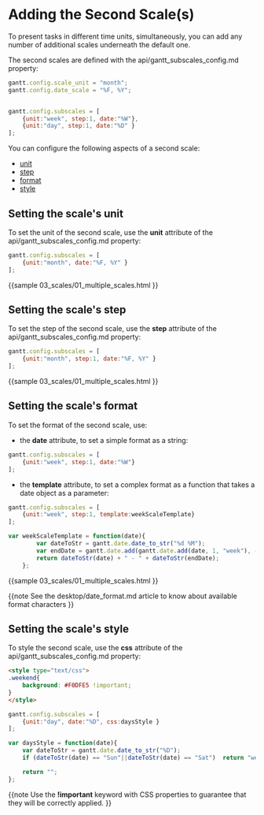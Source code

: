 Adding the Second Scale(s)
=================================
To present tasks in different time units, simultaneously, you can add any number of additional scales underneath the default one.

The second scales are defined with the api/gantt_subscales_config.md property:

~~~js
gantt.config.scale_unit = "month";
gantt.config.date_scale = "%F, %Y";


gantt.config.subscales = [
	{unit:"week", step:1, date:"%W"},
	{unit:"day", step:1, date:"%D" }
];
~~~


You can configure the following aspects of a second scale:

- [unit](desktop/second_scale.md#settingthescalesunit)
- [step](desktop/second_scale.md#settingthescalesstep)
- [format](desktop/second_scale.md#settingthescalesformat)
- [style](desktop/second_scale.md#settingthescalesstyle)

Setting the scale's unit
-------------------------------------------
To set the unit of the second scale, use the **unit** attribute of the  api/gantt_subscales_config.md property:

~~~js
gantt.config.subscales = [
	{unit:"month", date:"%F, %Y" }
];
~~~

{{sample
	03_scales/01_multiple_scales.html
}}


Setting the scale's step
-------------------------------------------
To set the step of the second scale, use the **step** attribute of the  api/gantt_subscales_config.md property:

~~~js
gantt.config.subscales = [
	{unit:"month", step:1, date:"%F, %Y" }
];
~~~

{{sample
	03_scales/01_multiple_scales.html
}}


Setting the scale's format
-------------------------------------------
To set the format of the second scale, use:

- the **date** attribute,  to set a simple format as a string:

~~~js
gantt.config.subscales = [
	{unit:"week", step:1, date:"%W"}
];
~~~
- the **template** attribute,  to set a complex format as a function that takes a date object as a parameter:

~~~js
gantt.config.subscales = [
	{unit:"week", step:1, template:weekScaleTemplate}
];

var weekScaleTemplate = function(date){
		var dateToStr = gantt.date.date_to_str("%d %M");
		var endDate = gantt.date.add(gantt.date.add(date, 1, "week"), -1, "day");
		return dateToStr(date) + " - " + dateToStr(endDate);
	};

~~~


{{sample
	03_scales/01_multiple_scales.html
}}


{{note
See the desktop/date_format.md article to know about available format characters 
}}


Setting the scale's style
------------------------------------------
To style the second scale, use the **css** attribute of the  api/gantt_subscales_config.md property:

~~~html
<style type="text/css">
.weekend{
    background: #F0DFE5 !important;
}
</style>
~~~
~~~js
gantt.config.subscales = [
	{unit:"day", date:"%D", css:daysStyle }
];

var daysStyle = function(date){
	var dateToStr = gantt.date.date_to_str("%D");
    if (dateToStr(date) == "Sun"||dateToStr(date) == "Sat")  return "weekend";

	return "";
};
~~~



{{note
Use the <b> !important</b> keyword with CSS properties to guarantee that they will be correctly applied.
}}